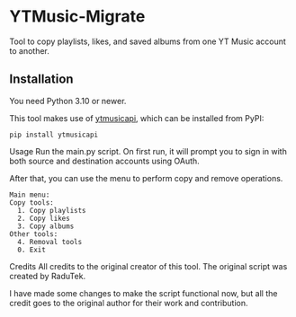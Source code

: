 # YTMusic-Migrate

Tool to copy playlists, likes, and saved albums from one YT Music account to another.

## Installation

You need Python 3.10 or newer.

This tool makes use of [ytmusicapi](https://github.com/sigma67/ytmusicapi), which can be installed from PyPI:

`pip install ytmusicapi`

Usage
Run the main.py script. On first run, it will prompt you to sign in with both source and destination accounts using OAuth.

After that, you can use the menu to perform copy and remove operations.

```
Main menu:
Copy tools:
  1. Copy playlists
  2. Copy likes
  3. Copy albums
Other tools:
  4. Removal tools
  0. Exit
```
Credits
All credits to the original creator of this tool. The original script was created by RaduTek.

I have made some changes to make the script functional now, but all the credit goes to the original author for their work and contribution.
